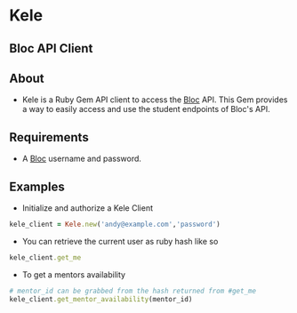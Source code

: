 # Kele

## Bloc API Client

## About
* Kele is a Ruby Gem API client to access the [Bloc](https://www.bloc.io) API. This Gem provides a way to easily access and use the student endpoints of Bloc's API.

## Requirements
* A [Bloc](https://www.bloc.io) username and password.

## Examples
- Initialize and authorize a Kele Client
```ruby
kele_client = Kele.new('andy@example.com','password')
```

- You can retrieve the current user as ruby hash like so
```ruby
kele_client.get_me
```

- To get a mentors availability
```ruby
# mentor_id can be grabbed from the hash returned from #get_me
kele_client.get_mentor_availability(mentor_id)
```
